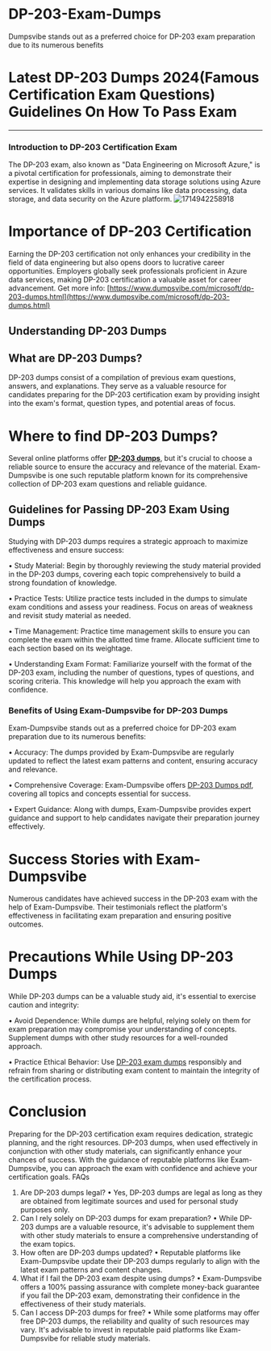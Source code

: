 # DP-203-Exam-Dumps
Dumpsvibe stands out as a preferred choice for DP-203 exam preparation due to its numerous benefits
# Latest DP-203 Dumps 2024(Famous Certification Exam Questions) Guidelines On How To Pass Exam
________________________________________
### Introduction to DP-203 Certification Exam
The DP-203 exam, also known as "Data Engineering on Microsoft Azure," is a pivotal certification for professionals, aiming to demonstrate their expertise in designing and implementing data storage solutions using Azure services. It validates skills in various domains like data processing, data storage, and data security on the Azure platform.
![1714942258918](https://github.com/DiyaRoy888/DP-203-Exam-Dumps/assets/154591562/881c5acb-7eaa-4aa7-884a-06f86e70ba71)

# Importance of DP-203 Certification
Earning the DP-203 certification not only enhances your credibility in the field of data engineering but also opens doors to lucrative career opportunities. Employers globally seek professionals proficient in Azure data services, making DP-203 certification a valuable asset for career advancement.
Get more info: [https://www.dumpsvibe.com/microsoft/dp-203-dumps.html](https://www.dumpsvibe.com/microsoft/dp-203-dumps.html)
## Understanding DP-203 Dumps
## What are DP-203 Dumps?
DP-203 dumps consist of a compilation of previous exam questions, answers, and explanations. They serve as a valuable resource for candidates preparing for the DP-203 certification exam by providing insight into the exam's format, question types, and potential areas of focus.
# Where to find DP-203 Dumps?
Several online platforms offer **[DP-203 dumps](https://www.dumpsvibe.com/microsoft/dp-203-dumps.html)**, but it's crucial to choose a reliable source to ensure the accuracy and relevance of the material. Exam-Dumpsvibe is one such reputable platform known for its comprehensive collection of DP-203 exam questions and reliable guidance.
## Guidelines for Passing DP-203 Exam Using Dumps
Studying with DP-203 dumps requires a strategic approach to maximize effectiveness and ensure success:

•	Study Material: Begin by thoroughly reviewing the study material provided in the DP-203 dumps, covering each topic comprehensively to build a strong foundation of knowledge.

•	Practice Tests: Utilize practice tests included in the dumps to simulate exam conditions and assess your readiness. Focus on areas of weakness and revisit study material as needed.

•	Time Management: Practice time management skills to ensure you can complete the exam within the allotted time frame. Allocate sufficient time to each section based on its weightage.

•	Understanding Exam Format: Familiarize yourself with the format of the DP-203 exam, including the number of questions, types of questions, and scoring criteria. This knowledge will help you approach the exam with confidence.

### Benefits of Using Exam-Dumpsvibe for DP-203 Dumps
Exam-Dumpsvibe stands out as a preferred choice for DP-203 exam preparation due to its numerous benefits:

•	Accuracy: The dumps provided by Exam-Dumpsvibe are regularly updated to reflect the latest exam patterns and content, ensuring accuracy and relevance.

•	Comprehensive Coverage: Exam-Dumpsvibe offers [DP-203 Dumps pdf](https://www.dumpsvibe.com/microsoft/dp-203-dumps.html), covering all topics and concepts essential for success.

•	Expert Guidance: Along with dumps, Exam-Dumpsvibe provides expert guidance and support to help candidates navigate their preparation journey effectively.

# Success Stories with Exam-Dumpsvibe
Numerous candidates have achieved success in the DP-203 exam with the help of Exam-Dumpsvibe. Their testimonials reflect the platform's effectiveness in facilitating exam preparation and ensuring positive outcomes.
# Precautions While Using DP-203 Dumps
While DP-203 dumps can be a valuable study aid, it's essential to exercise caution and integrity:

•	Avoid Dependence: While dumps are helpful, relying solely on them for exam preparation may compromise your understanding of concepts. Supplement dumps with other study resources for a well-rounded approach.

•	Practice Ethical Behavior: Use [DP-203 exam dumps](https://www.dumpsvibe.com/microsoft/dp-203-dumps.html) responsibly and refrain from sharing or distributing exam content to maintain the integrity of the certification process.
# Conclusion
Preparing for the DP-203 certification exam requires dedication, strategic planning, and the right resources. DP-203 dumps, when used effectively in conjunction with other study materials, can significantly enhance your chances of success. With the guidance of reputable platforms like Exam-Dumpsvibe, you can approach the exam with confidence and achieve your certification goals.
FAQs
1.	Are DP-203 dumps legal?
•	Yes, DP-203 dumps are legal as long as they are obtained from legitimate sources and used for personal study purposes only.
2.	Can I rely solely on DP-203 dumps for exam preparation?
•	While DP-203 dumps are a valuable resource, it's advisable to supplement them with other study materials to ensure a comprehensive understanding of the exam topics.
3.	How often are DP-203 dumps updated?
•	Reputable platforms like Exam-Dumpsvibe update their DP-203 dumps regularly to align with the latest exam patterns and content changes.
4.	What if I fail the DP-203 exam despite using dumps?
•	Exam-Dumpsvibe offers a 100% passing assurance with complete money-back guarantee if you fail the DP-203 exam, demonstrating their confidence in the effectiveness of their study materials.
5.	Can I access DP-203 dumps for free?
•	While some platforms may offer free DP-203 dumps, the reliability and quality of such resources may vary. It's advisable to invest in reputable paid platforms like Exam-Dumpsvibe for reliable study materials.

